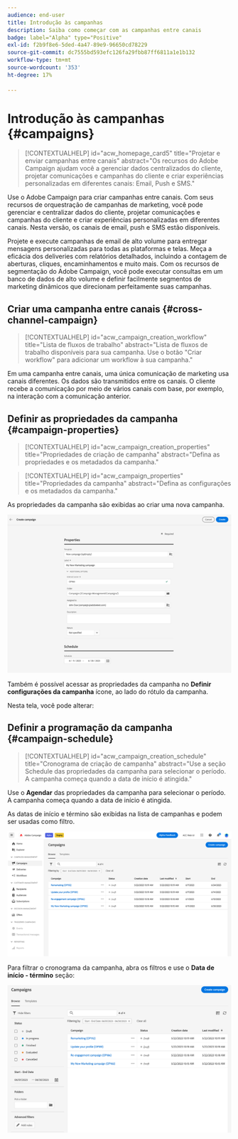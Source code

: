 ```yaml
---
audience: end-user
title: Introdução às campanhas
description: Saiba como começar com as campanhas entre canais
badge: label="Alpha" type="Positive"
exl-id: f2b9f8e6-5ded-4a47-89e9-96650cd78229
source-git-commit: dc7555bd593efc126fa29fbb87ff6811a1e1b132
workflow-type: tm+mt
source-wordcount: '353'
ht-degree: 17%

---
```


# Introdução às campanhas {#campaigns}

>[!CONTEXTUALHELP]
>id="acw_homepage_card5"
>title="Projetar e enviar campanhas entre canais"
>abstract="Os recursos do Adobe Campaign ajudam você a gerenciar dados centralizados do cliente, projetar comunicações e campanhas do cliente e criar experiências personalizadas em diferentes canais: Email, Push e SMS."

Use o Adobe Campaign para criar campanhas entre canais. Com seus recursos de orquestração de campanhas de marketing, você pode gerenciar e centralizar dados do cliente, projetar comunicações e campanhas do cliente e criar experiências personalizadas em diferentes canais. Nesta versão, os canais de email, push e SMS estão disponíveis.

Projete e execute campanhas de email de alto volume para entregar mensagens personalizadas para todas as plataformas e telas.
Meça a eficácia dos deliveries com relatórios detalhados, incluindo a contagem de aberturas, cliques, encaminhamentos e muito mais. Com os recursos de segmentação do Adobe Campaign, você pode executar consultas em um banco de dados de alto volume e definir facilmente segmentos de marketing dinâmicos que direcionam perfeitamente suas campanhas.

## Criar uma campanha entre canais {#cross-channel-campaign}


>[!CONTEXTUALHELP]
>id="acw_campaign_creation_workflow"
>title="Lista de fluxos de trabalho"
>abstract="Lista de fluxos de trabalho disponíveis para sua campanha. Use o botão &quot;Criar workflow&quot; para adicionar um workflow à sua campanha."

Em uma campanha entre canais, uma única comunicação de marketing usa canais diferentes. Os dados são transmitidos entre os canais. O cliente recebe a comunicação por meio de vários canais com base, por exemplo, na interação com a comunicação anterior.

## Definir as propriedades da campanha {#campaign-properties}

>[!CONTEXTUALHELP]
>id="acw_campaign_creation_properties"
>title="Propriedades de criação de campanha"
>abstract="Defina as propriedades e os metadados da campanha."

>[!CONTEXTUALHELP]
>id="acw_campaign_properties"
>title="Propriedades da campanha"
>abstract="Defina as configurações e os metadados da campanha."

As propriedades da campanha são exibidas ao criar uma nova campanha.

![Definir as propriedades da campanha](assets/campaign-properties.png)

Também é possível acessar as propriedades da campanha no **Definir configurações da campanha** ícone, ao lado do rótulo da campanha.

Nesta tela, você pode alterar:



## Definir a programação da campanha {#campaign-schedule}

>[!CONTEXTUALHELP]
>id="acw_campaign_creation_schedule"
>title="Cronograma de criação de campanha"
>abstract="Use a seção Schedule das propriedades da campanha para selecionar o período. A campanha começa quando a data de início é atingida."

Use o **Agendar** das propriedades da campanha para selecionar o período. A campanha começa quando a data de início é atingida.

As datas de início e término são exibidas na lista de campanhas e podem ser usadas como filtro.

![Lista de campanhas](assets/campaign-list.png)

Para filtrar o cronograma da campanha, abra os filtros e use o **Data de início - término** seção:

![Lista de campanhas](assets/campaign-filter-on-dates.png)

